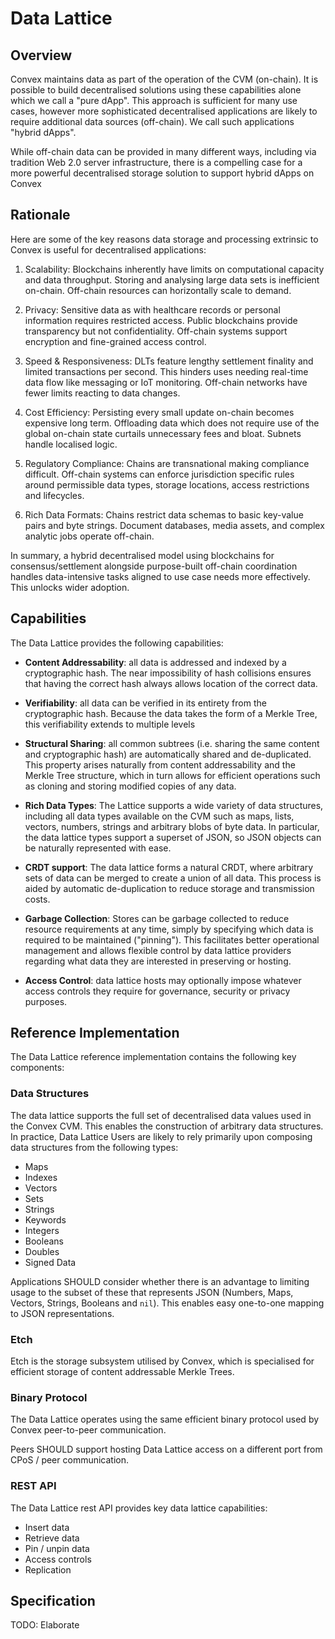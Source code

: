 # Data Lattice

## Overview 

Convex maintains data as part of the operation of the CVM (on-chain). It is possible to build decentralised solutions using these capabilities alone which we call a "pure dApp". This approach is sufficient for many use cases, however more sophisticated decentralised applications are likely to require additional data sources (off-chain). We call such applications "hybrid dApps".

While off-chain data can be provided in many different ways, including via tradition Web 2.0 server infrastructure, there is a compelling case for a more powerful decentralised storage solution to support hybrid dApps on Convex

## Rationale

Here are some of the key reasons data storage and processing extrinsic to Convex is useful for decentralised applications:

1. Scalability: Blockchains inherently have limits on computational capacity and data throughput. Storing and analysing large data sets is inefficient on-chain. Off-chain resources can horizontally scale to demand.

2. Privacy: Sensitive data as with healthcare records or personal information requires restricted access. Public blockchains provide transparency but not confidentiality. Off-chain systems support encryption and fine-grained access control.

3. Speed & Responsiveness: DLTs feature lengthy settlement finality and limited transactions per second. This hinders uses needing real-time data flow like messaging or IoT monitoring. Off-chain networks have fewer limits reacting to data changes. 

4. Cost Efficiency: Persisting every small update on-chain becomes expensive long term. Offloading data which does not require use of the global on-chain state curtails unnecessary fees and bloat. Subnets handle localised logic.

5. Regulatory Compliance: Chains are transnational making compliance difficult. Off-chain systems can enforce jurisdiction specific rules around permissible data types, storage locations, access restrictions and lifecycles.

6. Rich Data Formats: Chains restrict data schemas to basic key-value pairs and byte strings. Document databases, media assets, and complex analytic jobs operate off-chain.

In summary, a hybrid decentralised model using blockchains for consensus/settlement alongside purpose-built off-chain coordination handles data-intensive tasks aligned to use case needs more effectively. This unlocks wider adoption.

## Capabilities

The Data Lattice provides the following capabilities:

- **Content Addressability**: all data is addressed and indexed by a cryptographic hash. The near impossibility of hash collisions ensures that having the correct hash always allows location of the correct data.

- **Verifiability**: all data can be verified in its entirety from the cryptographic hash. Because the data takes the form of a Merkle Tree, this verifiability extends to multiple levels

- **Structural Sharing**: all common subtrees (i.e. sharing the same content and cryptographic hash) are automatically shared and de-duplicated. This property arises naturally from content addressability and the Merkle Tree structure, which in turn allows for efficient operations such as cloning and storing modified copies of any data.

- **Rich Data Types**: The Lattice supports a wide variety of data structures, including all data types available on the CVM such as maps, lists, vectors, numbers, strings and arbitrary blobs of byte data. In particular, the data lattice types support a superset of JSON, so JSON objects can be naturally represented with ease.

- **CRDT support**: The data lattice forms a natural CRDT, where arbitrary sets of data can be merged to create a union of all data. This process is aided by automatic de-duplication to reduce storage and transmission costs.

- **Garbage Collection**: Stores can be garbage collected to reduce resource requirements at any time, simply by specifying which data is required to be maintained ("pinning"). This facilitates better operational management and allows flexible control by data lattice providers regarding what data they are interested in preserving or hosting.

- **Access Control**: data lattice hosts may optionally impose whatever access controls they require for governance, security or privacy purposes.

## Reference Implementation

The Data Lattice reference implementation contains the following key components:

### Data Structures

The data lattice supports the full set of decentralised data values used in the Convex CVM. This enables the construction of arbitrary data structures. In practice, Data Lattice Users are likely to rely primarily upon composing data structures from the following types:
- Maps
- Indexes
- Vectors
- Sets
- Strings
- Keywords
- Integers
- Booleans
- Doubles
- Signed Data

Applications SHOULD consider whether there is an advantage to limiting usage to the subset of these that represents JSON (Numbers, Maps, Vectors, Strings, Booleans and `nil`). This enables easy one-to-one mapping to JSON representations.

### Etch

Etch is the storage subsystem utilised by Convex, which is specialised for efficient storage of content addressable Merkle Trees. 

### Binary Protocol

The Data Lattice operates using the same efficient binary protocol used by Convex peer-to-peer communication.

Peers SHOULD support hosting Data Lattice access on a different port from CPoS / peer communication.

### REST API

The Data Lattice rest API provides key data lattice capabilities:

- Insert data
- Retrieve data
- Pin / unpin data
- Access controls
- Replication

## Specification

TODO: Elaborate
